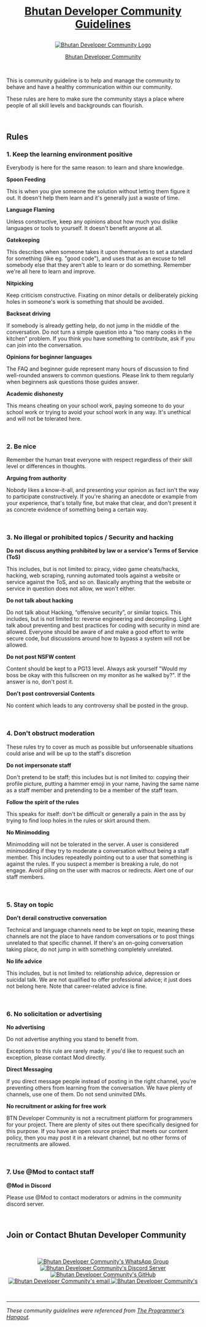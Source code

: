 # <a href="https://www.devbt.org"> <p align="center">Bhutan Developer Community Guidelines</p> </a> 

<p align="center">
 <a href="https://www.devbt.org">
  <img src="https://github.com/BTDeveloperCommunity/devbt.org/blob/main/assets/img/logo.png" alt="Bhutan Developer Community Logo" />
 </a>
</p>
<a href="https://www.devbt.org">
 <p align="center">Bhutan Developer Community</p>
</a>

<br/>

This is community guideline is to help and manage the community to behave and have a healthy communication within our community.

These rules are here to make sure the community stays a place where people of all skill levels and backgrounds can flourish.

<br/>


## Rules

### 1. Keep the learning environment positive

Everybody is here for the same reason: to learn and share knowledge.

**Spoon Feeding**

This is when you give someone the solution without letting them figure it out. It doesn't help them learn and it's generally just a waste of time.

**Language Flaming**

Unless constructive, keep any opinions about how much you dislike languages or tools to yourself. It doesn't benefit anyone at all.

**Gatekeeping**

This describes when someone takes it upon themselves to set a standard for something (like eg. "good code"), and uses that as an excuse to tell somebody else that they aren't able to learn or do something. Remember we're all here to learn and improve.

**Nitpicking**

Keep criticism constructive. Fixating on minor details or deliberately picking holes in someone's work is something that should be avoided.

**Backseat driving**

If somebody is already getting help, do not jump in the middle of the conversation. Do not turn a simple question into a "too many cooks in the kitchen" problem. If you think you have something to contribute, ask if you can join into the conversation.

**Opinions for beginner languages**

The FAQ and beginner guide represent many hours of discussion to find well-rounded answers to common questions. Please link to them regularly when beginners ask questions those guides answer.

**Academic dishonesty**

This means cheating on your school work, paying someone to do your school work or trying to avoid your school work in any way. It's unethical and will not be tolerated here.

<br/>

### 2. Be nice

Remember the human treat everyone with respect regardless of their skill level or differences in thoughts.

**Arguing from authority**

Nobody likes a know-it-all, and presenting your opinion as fact isn't the way to participate constructively. If you're sharing an anecdote or example from your experience, that's totally fine, but make that clear, and don't present it as concrete evidence of something being a certain way.

<br/>

### 3. No illegal or prohibited topics / Security and hacking

**Do not discuss anything prohibited by law or a service's Terms of Service (ToS)**

This includes, but is not limited to: piracy, video game cheats/hacks, hacking, web scraping, running automated tools against a website or service against the ToS, and so on. Basically anything that the website or service in question does not allow, we won't either.

**Do not talk about hacking**

Do not talk about Hacking, “offensive security”, or similar topics. This includes, but is not limited to: reverse engineering and decompiling. Light talk about preventing and best practices for coding with security in mind are allowed. Everyone should be aware of and make a good effort to write secure code, but discussions around how to bypass a system will not be allowed.

**Do not post NSFW content**

Content should be kept to a PG13 level. Always ask yourself "Would my boss be okay with this fullscreen on my monitor as he walked by?". If the answer is no, don't post it.

**Don't post controversial Contents**

No content which leads to any controversy shall be posted in the group.

<br/>

### 4. Don't obstruct moderation

These rules try to cover as much as possible but unforseenable situations could arise and will be up to the staff's discretion

**Do not impersonate staff**

Don't pretend to be staff; this includes but is not limited to: copying their profile picture, putting a hammer emoji in your name, having the same name as a staff member and pretending to be a member of the staff team.

**Follow the spirit of the rules**

This speaks for itself: don't be difficult or generally a pain in the ass by trying to find loop holes in the rules or skirt around them.

**No Minimodding**

Minimodding will not be tolerated in the server. A user is considered minimodding if they try to moderate a conversation without being a staff member. This includes repeatedly pointing out to a user that something is against the rules. If you suspect a member is breaking a rule, do not engage. Avoid piling on the user with macros or redirects. Alert one of our staff members.

<br/>

### 5. Stay on topic

**Don't derail constructive conversation**

Technical and language channels need to be kept on topic, meaning these channels are not the place to have random conversations or to post things unrelated to that specific channel. If there's an on-going conversation taking place, do not jump in with something completely unrelated.

**No life advice**

This includes, but is not limited to: relationship advice, depression or suicidal talk. We are not qualified to offer professional advice; it just does not belong here. Note that career-related advice is fine.

<br/>

### 6. No solicitation or advertising

**No advertising**

Do not advertise anything you stand to benefit from.

Exceptions to this rule are rarely made; if you'd like to request such an exception, please contact Mod directly.

**Direct Messaging**

If you direct message people instead of posting in the right channel, you're preventing others from learning from the conversation. We have plenty of channels, use one of them. Do not send uninvited DMs.

**No recruitment or asking for free work**

BTN Developer Community is not a recruitment platform for programmers for your project. There are plenty of sites out there specifically designed for this purpose. If you have an open source project that meets our content policy, then you may post it in a relevant channel, but no other forms of recruitments are allowed.

<br/>

### 7. Use @Mod to contact staff

**@Mod in Discord**

Please use @Mod to contact moderators or admins in the community discord server.

<br/>

## Join or Contact Bhutan Developer Community

<br/>

<p align="center">
 <a href="https://chat.whatsapp.com/ByKjpnV2ajsBiqG140WEI2">
  <img src="https://img.shields.io/badge/whatsapp-25D366?style=for-the-badge&logo=WhatsApp&logoColor=white" alt="Bhutan Developer Community's WhatsApp Group" />     
 </a>
 <a href="https://discord.gg/kfG4Z9qBEb">
  <img src="https://img.shields.io/badge/discord-7289DA?style=for-the-badge&logo=Discord&logoColor=white" alt="Bhutan Developer Community's Discord Server" />     
 </a>
 <a href="https://github.com/BTDeveloperCommunity">
  <img src="https://img.shields.io/badge/GitHub-171515?style=for-the-badge&logo=github&logoColor=white" alt="Bhutan Developer Community's GitHub" />     
 </a>
 <a href="mailto:btdevelopercommunity@gmail.com">
  <img src="https://img.shields.io/badge/email-3357C0?style=for-the-badge&logo=gmail&logoColor=white" alt="Bhutan Developer Community's email" />     
 </a>
 <a href="https://www.devbt.org">
  <img src="https://img.shields.io/badge/Website-1EBBEE?style=for-the-badge&logo=internetexplorer&logoColor=white" alt="Bhutan Developer Community's" />     
 </a>
</p>

<br/>

----

*These community guidelines were referenced from [The Programmer's Hangout](https://theprogrammershangout.com/rules).*
